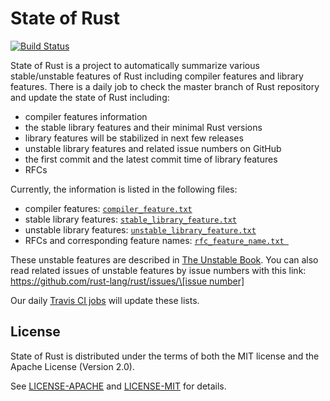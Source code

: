# State of Rust

[![Build Status](https://travis-ci.com/mssun/state-of-rust.svg?branch=master)](https://travis-ci.com/mssun/state-of-rust)

State of Rust is a project to automatically summarize various stable/unstable
features of Rust including compiler features and library features. There is a
daily job to check the master branch of Rust repository and update the state of
Rust including:

  - compiler features information
  - the stable library features and their minimal Rust versions
  - library features will be stabilized in next few releases
  - unstable library features and related issue numbers on GitHub
  - the first commit and the latest commit time of library features
  - RFCs

Currently, the information is listed in the following files:

  - compiler features: [`compiler_feature.txt`](compiler_feature.txt)
  - stable library features: [`stable_library_feature.txt`](stable_library_feature.txt)
  - unstable library features: [`unstable_library_feature.txt`](unstable_library_feature.txt)
  - RFCs and corresponding feature names: [`rfc_feature_name.txt `](rfc_feature_name.txt)

These unstable features are described in [The Unstable Book](https://doc.rust-lang.org/nightly/unstable-book/).
You can also read related issues of unstable features by issue numbers with this link:
[https://github.com/rust-lang/rust/issues/\[issue number\]](https://github.com/rust-lang/rust/issues/)

Our daily [Travis CI jobs](https://travis-ci.com/mssun/state-of-rust) will
update these lists.

## License

State of Rust is distributed under the terms of both the MIT license and the Apache
License (Version 2.0).

See [LICENSE-APACHE](LICENSE-APACHE) and [LICENSE-MIT](LICENSE-MIT) for details.
